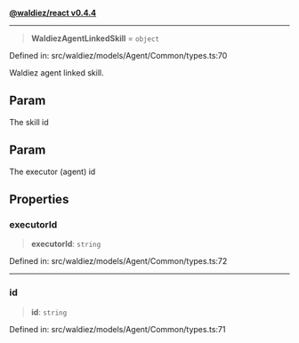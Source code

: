 [**@waldiez/react v0.4.4**](../../README.md)

***

> **WaldiezAgentLinkedSkill** = `object`

Defined in: src/waldiez/models/Agent/Common/types.ts:70

Waldiez agent linked skill.

## Param

The skill id

## Param

The executor (agent) id

## Properties

### executorId

> **executorId**: `string`

Defined in: src/waldiez/models/Agent/Common/types.ts:72

***

### id

> **id**: `string`

Defined in: src/waldiez/models/Agent/Common/types.ts:71
